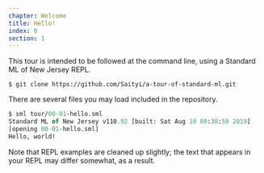 ```yaml
---
chapter: Welcome
title: Hello!
index: 0
section: 1
---
```


This tour is intended to be followed at the command line, using a Standard ML of New Jersey REPL. 

```
$ git clone https://github.com/Saityi/a-tour-of-standard-ml.git
```

There are several files you may load included in the repository.

```sml
$ sml tour/00-01-hello.sml
Standard ML of New Jersey v110.92 [built: Sat Aug 10 08:38:50 2019]
[opening 00-01-hello.sml]
Hello, world!
```

Note that REPL examples are cleaned up slightly; the text that appears in your REPL may differ somewhat, as a result.